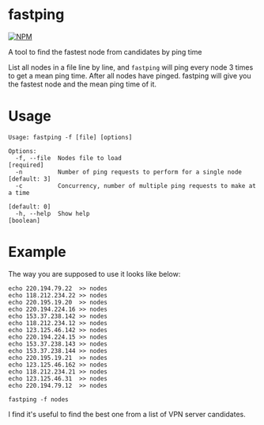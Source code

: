 # fastping

[![NPM](https://nodei.co/npm/fastping.png)](https://nodei.co/npm/fastping/)

A tool to find the fastest node from candidates by ping time

List all nodes in a file line by line, and `fastping` will ping every node 3 times to get a mean ping time.
After all nodes have pinged. fastping will give you the fastest node and the mean ping time of it.

# Usage

    Usage: fastping -f [file] [options]

    Options:
      -f, --file  Nodes file to load                                      [required]
      -n          Number of ping requests to perform for a single node  [default: 3]
      -c          Concurrency, number of multiple ping requests to make at a time
                                                                        [default: 0]
      -h, --help  Show help                                                [boolean]

# Example

The way you are supposed to use it looks like below:

    echo 220.194.79.22  >> nodes
    echo 118.212.234.22 >> nodes
    echo 220.195.19.20  >> nodes
    echo 220.194.224.16 >> nodes
    echo 153.37.238.142 >> nodes
    echo 118.212.234.12 >> nodes
    echo 123.125.46.142 >> nodes
    echo 220.194.224.15 >> nodes
    echo 153.37.238.143 >> nodes
    echo 153.37.238.144 >> nodes
    echo 220.195.19.21  >> nodes
    echo 123.125.46.162 >> nodes
    echo 118.212.234.21 >> nodes
    echo 123.125.46.31  >> nodes
    echo 220.194.79.12  >> nodes

    fastping -f nodes


I find it's useful to find the best one from a list of VPN server candidates.
